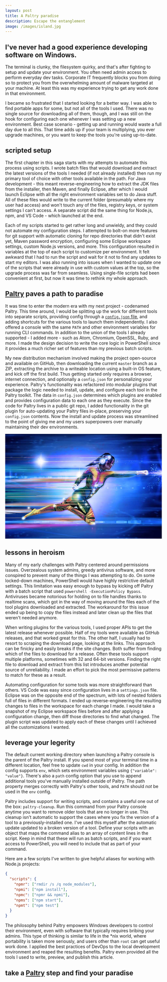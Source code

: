 ```yaml
---
layout: post
title: A Paltry paradise
description: Escape the entanglement
image: /images/island.jpg
---
```


## I've never had a good experience developing software on Windows.

The terminal is clunky, the filesystem quirky, and that's after fighting to setup and update your environment. You often need admin access to perform everyday dev tasks. Corporate IT frequently blocks you from doing so to protect you from the overwhelming amount of malware targeted at your machine. At least this was my experience trying to get any work done in that environment.

I became so frustrated that I started looking for a better way. I was able to find portable apps for some, but not all of the tools I used. There was no single source for downloading all of them, though, and I was still on the hook for configuring each one whenever I was setting up a new environment. Best case scenario - getting up and running would waste a full day due to all this. That time adds up if your team is multiplying, you ever upgrade machines, or you want to keep the tools you're using up-to-date.

## scripted setup

The first chapter in this saga starts with my attempts to automate this process using scripts. I wrote batch files that would download and extract the latest versions of the tools I needed (if not already installed) then run my primary tool of choice with other tools available in the path. For Java development - this meant reverse-engineering how to extract the JDK files from the installer, then Maven, and finally Eclipse, after which I would launch Eclipse with all the right environment variables set to do Java stuff. All of these files would write to the current folder (presumably where my user had access) and won't touch any of the files, registry keys, or system settings I can't access. A separate script did the same thing for Node.js, npm, and VS Code - which launched at the end.

Each of my scripts started to get rather long and unwieldy, and they could not automate my configuration steps. I attempted to bolt-on more features for git support with automatic cloning for repo directories that didn't exist yet, Maven password encryption, configuring some Eclipse workspace settings, custom Node.js versions, and more. This configuration resulted in variables at the top of each script to customize per environment. It felt awkward that I had to run the script and wait for it not to find any updates to start my editors. I was also running into issues when I wanted to update one of the scripts that were already in use with custom values at the top, so the upgrade process was far from seamless. Using single-file scripts had been convenient at first, but now it was time to rethink my whole approach.

## [Paltry](https://github.com/paltry/paltry) paves a path to paradise

It was time to enter the modern era with my next project - codenamed Paltry. This time around, I would be splitting up the work for different tools into separate scripts, providing config through a [`config.json` file](https://github.com/paltry/paltry#configuration), and adding shortcuts for the various tools to launch them independently. I also offered a console with the same `PATH` and other environment variables for running CLI commands. In addition to the union of the tools I already supported - I added more - such as Atom, Chromium, OpenSSL, Ruby, and more. I made the design decision to write the core logic in PowerShell since it provides a much richer set of features than my previous batch scripts.

My new distribution mechanism involved making the project open-source and available on GitHub, then downloading the current `master` branch as a ZIP, extracting the archive to a writeable location using a built-in OS feature, and kick off the first build. Thus getting started only requires a browser, internet connection, and optionally a `config.json` for personalizing your experience. Paltry's functionality was refactored into modular plugins that package the logic needed to install, update, and configure each tool in the Paltry toolkit. The data in `config.json` determines which plugins are enabled and provides configuration data to each one as they execute. Since the code for Paltry lives in a public git repo, I added functionality in the git plugin for auto-updating your Paltry files in-place, preserving your `config.json` contents. Now the install and update process was streamlined to the point of giving me and my users superpowers over manually maintaining their dev environments.

![](/images/superhero.jpg)

## lessons in heroism

Many of my early challenges with Paltry centered around permissions issues. Overzealous system admins, greedy antivirus software, and more conspired to prevent many of the things I was attempting to do. On some locked-down machines, PowerShell would have highly restrictive default settings. This limitation was easy enough to bypass by kicking off Paltry with a batch script that used `powershell -ExecutionPolicy Bypass`. Antiviruses became notorious for holding on to file handles thanks to realtime scans, which got in the way of moving around the files each of the tool plugins downloaded and extracted. The workaround for this issue ended up being to copy the files instead and later clean up the files that weren't needed anymore.

When writing plugins for the various tools, I used proper APIs to get the latest release whenever possible. Half of my tools were available as GitHub releases, and that worked great for this. The other half, I usually had to resort to scraping the download page, looking at the links. This approach can be finicky and easily breaks if the site changes. Both suffer from finding which of the files to download for a release. Often these tools support multiple platforms, sometimes with 32 and 64-bit versions. Finding the right file to download and extract from this list introduces another potential source of unreliability. I made an effort to pick the most permissive patterns to match for these as a result.

Automating configuration for some tools was more straightforward than others. VS Code was easy since configuration lives in a `settings.json` file. Eclipse was on the opposite end of the spectrum, with lots of nested folders full of files in different formats. I ended up reverse-engineering the resulting changes to files in the workspace for each change I made. I would take a snapshot of my Eclipse workspace files before and after applying a configuration change, then diff those directories to find what changed. The plugin script was updated to apply each of these changes until I achieved all the customizations I wanted.

## leverage your legerity

The default current working directory when launching a Paltry console is the parent of the Paltry install. If you spend most of your terminal time in a different location, feel free to update `cwd` in your config. In addition the config supports `env`, which sets environment variables using `{"variable": "value"}`. There's also a `path` config option that you use to append additional tools you've manually installed outside of Paltry. The path property merges correctly with Paltry's other tools, and `PATH` should _not_ be used in the `env` config.

Paltry includes support for writing scripts, and contains a useful one out of the box: `paltry-cleanup`. Run this command from your Paltry console anytime you want to remove older tools that are no longer in use. This cleanup isn't automatic to support the cases where you fix the version of a tool to a previously-installed one. I've used this myself after the automatic update updated to a broken version of a tool. Define your scripts with an object that maps the command alias to an array of content lines in the script. Keep in mind that these will run as batch scripts, and if you want access to PowerShell, you will need to include that as part of your command.

Here are a few scripts I've written to give helpful aliases for working with Node.js projects:

```json
{
  "scripts": {
    "npmr": ["rmdir /s /q node_modules"],
    "npmi": ["npm install"],
    "npmc": ["npmr && npmi"],
    "npms": ["npm start"],
    "npmt": ["npm test"]
  }
}
```

The philosophy behind Paltry empowers Windows developers to control their environment, even with software that typically requires bribing your admins. This type of thinking is similar to life in the \*nix world, where portability is taken more seriously, and users other than `root` can get useful work done. I applied the best practices of DevOps to the local development environment and reaped the resulting benefits. Paltry even provided all the tools I used to write, preview, and publish this article.

## take a [Paltry](https://github.com/paltry/paltry) step and find your paradise
